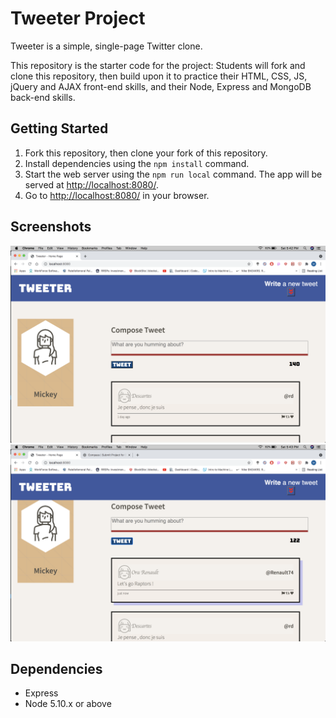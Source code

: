 # Tweeter Project

Tweeter is a simple, single-page Twitter clone.

This repository is the starter code for the project: Students will fork and clone this repository, then build upon it to practice their HTML, CSS, JS, jQuery and AJAX front-end skills, and their Node, Express and MongoDB back-end skills.

## Getting Started

1. Fork this repository, then clone your fork of this repository.
2. Install dependencies using the `npm install` command.
3. Start the web server using the `npm run local` command. The app will be served at <http://localhost:8080/>.
4. Go to <http://localhost:8080/> in your browser.

## Screenshots
![image](https://github.com/96sMicks/Tweeter/blob/main/docs/Tweeter-homepage.png)
!["Tweeter after a tweet has been posted"](https://github.com/96sMicks/Tweeter/blob/main/docs/Raptots-tweet.png)
## Dependencies

- Express
- Node 5.10.x or above
